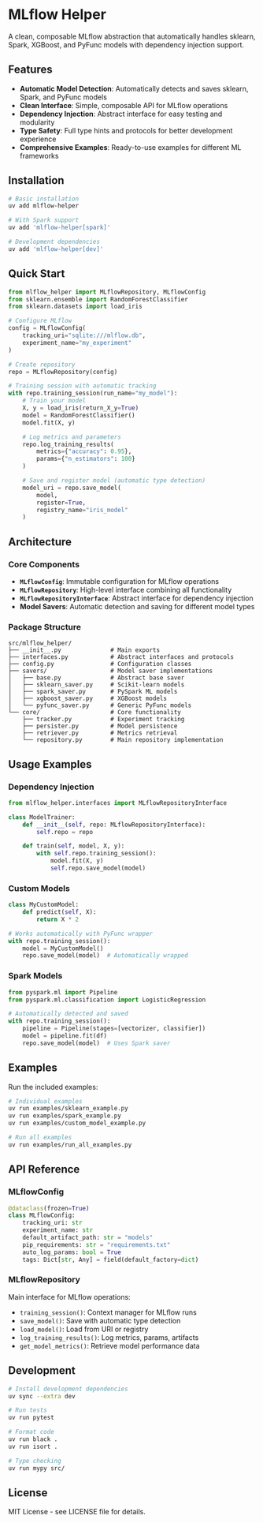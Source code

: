 # MLflow Helper

A clean, composable MLflow abstraction that automatically handles sklearn, Spark, XGBoost, and PyFunc models with dependency injection support.

## Features

- **Automatic Model Detection**: Automatically detects and saves sklearn, Spark, and PyFunc models
- **Clean Interface**: Simple, composable API for MLflow operations
- **Dependency Injection**: Abstract interface for easy testing and modularity
- **Type Safety**: Full type hints and protocols for better development experience
- **Comprehensive Examples**: Ready-to-use examples for different ML frameworks

## Installation

```bash
# Basic installation
uv add mlflow-helper

# With Spark support
uv add 'mlflow-helper[spark]'

# Development dependencies
uv add 'mlflow-helper[dev]'
```

## Quick Start

```python
from mlflow_helper import MLflowRepository, MLflowConfig
from sklearn.ensemble import RandomForestClassifier
from sklearn.datasets import load_iris

# Configure MLflow
config = MLflowConfig(
    tracking_uri="sqlite:///mlflow.db",
    experiment_name="my_experiment"
)

# Create repository
repo = MLflowRepository(config)

# Training session with automatic tracking
with repo.training_session(run_name="my_model"):
    # Train your model
    X, y = load_iris(return_X_y=True)
    model = RandomForestClassifier()
    model.fit(X, y)

    # Log metrics and parameters
    repo.log_training_results(
        metrics={"accuracy": 0.95},
        params={"n_estimators": 100}
    )

    # Save and register model (automatic type detection)
    model_uri = repo.save_model(
        model,
        register=True,
        registry_name="iris_model"
    )
```

## Architecture

### Core Components

- **`MLflowConfig`**: Immutable configuration for MLflow operations
- **`MLflowRepository`**: High-level interface combining all functionality
- **`MLflowRepositoryInterface`**: Abstract interface for dependency injection
- **Model Savers**: Automatic detection and saving for different model types

### Package Structure

```
src/mlflow_helper/
├── __init__.py              # Main exports
├── interfaces.py            # Abstract interfaces and protocols
├── config.py                # Configuration classes
├── savers/                  # Model saver implementations
│   ├── base.py              # Abstract base saver
│   ├── sklearn_saver.py     # Scikit-learn models
│   ├── spark_saver.py       # PySpark ML models
│   ├── xgboost_saver.py     # XGBoost models
│   └── pyfunc_saver.py      # Generic PyFunc models
└── core/                    # Core functionality
    ├── tracker.py           # Experiment tracking
    ├── persister.py         # Model persistence
    ├── retriever.py         # Metrics retrieval
    └── repository.py        # Main repository implementation
```

## Usage Examples

### Dependency Injection

```python
from mlflow_helper.interfaces import MLflowRepositoryInterface

class ModelTrainer:
    def __init__(self, repo: MLflowRepositoryInterface):
        self.repo = repo

    def train(self, model, X, y):
        with self.repo.training_session():
            model.fit(X, y)
            self.repo.save_model(model)
```

### Custom Models

```python
class MyCustomModel:
    def predict(self, X):
        return X * 2

# Works automatically with PyFunc wrapper
with repo.training_session():
    model = MyCustomModel()
    repo.save_model(model)  # Automatically wrapped
```

### Spark Models

```python
from pyspark.ml import Pipeline
from pyspark.ml.classification import LogisticRegression

# Automatically detected and saved
with repo.training_session():
    pipeline = Pipeline(stages=[vectorizer, classifier])
    model = pipeline.fit(df)
    repo.save_model(model)  # Uses Spark saver
```

## Examples

Run the included examples:

```bash
# Individual examples
uv run examples/sklearn_example.py
uv run examples/spark_example.py
uv run examples/custom_model_example.py

# Run all examples
uv run examples/run_all_examples.py
```

## API Reference

### MLflowConfig

```python
@dataclass(frozen=True)
class MLflowConfig:
    tracking_uri: str
    experiment_name: str
    default_artifact_path: str = "models"
    pip_requirements: str = "requirements.txt"
    auto_log_params: bool = True
    tags: Dict[str, Any] = field(default_factory=dict)
```

### MLflowRepository

Main interface for MLflow operations:

- `training_session()`: Context manager for MLflow runs
- `save_model()`: Save with automatic type detection
- `load_model()`: Load from URI or registry
- `log_training_results()`: Log metrics, params, artifacts
- `get_model_metrics()`: Retrieve model performance data

## Development

```bash
# Install development dependencies
uv sync --extra dev

# Run tests
uv run pytest

# Format code
uv run black .
uv run isort .

# Type checking
uv run mypy src/
```

## License

MIT License - see LICENSE file for details.
